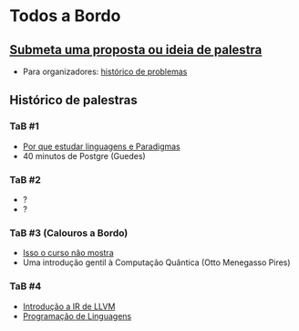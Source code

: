 # Todos a Bordo

## [Submeta uma proposta ou ideia de palestra](https://github.com/caravelahc/todos-a-bordo/issues/new/choose)

- Para organizadores: [histórico de problemas](./previous-mistakes.md)

## Histórico de palestras

### TaB #1
- [Por que estudar linguagens e Paradigmas](https://github.com/caravelahc/todos-a-bordo/issues/5)
- 40 minutos de Postgre (Guedes)

### TaB #2
- ?
- ?

### TaB #3 (Calouros a Bordo)
- [Isso o curso não mostra](https://github.com/caravelahc/todos-a-bordo/issues/8)
- Uma introdução gentil à Computação Quântica (Otto Menegasso Pires)

### TaB #4
- [Introdução a IR de LLVM](https://github.com/caravelahc/todos-a-bordo/issues/14)
- [Programação de Linguagens](https://github.com/caravelahc/todos-a-bordo/issues/12)
